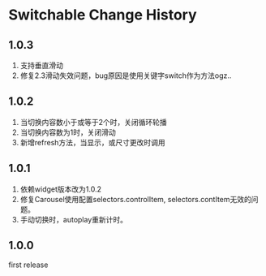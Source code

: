 # Switchable Change History

## 1.0.3
1. 支持垂直滑动
2. 修复2.3滑动失效问题，bug原因是使用关键字switch作为方法ogz..

## 1.0.2
1. 当切换内容数小于或等于2个时，关闭循环轮播
2. 当切换内容数为1时，关闭滑动
3. 新增refresh方法，当显示，或尺寸更改时调用

## 1.0.1
1. 依赖widget版本改为1.0.2
2. 修复Carousel使用配置selectors.controlItem, selectors.contItem无效的问题。
3. 手动切换时，autoplay重新计时。


## 1.0.0
first release
